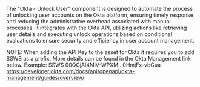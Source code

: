 The "Okta - Unlock User" component is designed to automate the process of unlocking user accounts on the Okta platform, ensuring timely response and reducing the administrative overhead associated with manual processes. It integrates with the Okta API, utilizing actions like retrieving user details and executing unlock operations based on conditional evaluations to ensure security and efficiency in user account management.

NOTE: When adding the API Key to the asset for Okta it requires you to add SSWS as a prefix.  More details can be found in the Okta Management link below.
Example: SSWS 00QCjAl4MlV-WPXM...0HmjFx-vbGua
https://developer.okta.com/docs/api/openapi/okta-management/guides/overview/ 